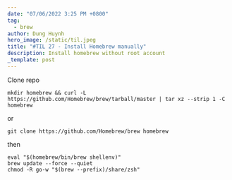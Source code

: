 ```yaml
---
date: "07/06/2022 3:25 PM +0800"
tag:
  - brew
author: Dung Huynh
hero_image: /static/til.jpeg
title: "#TIL 27 - Install Homebrew manually"
description: Install homebrew without root account
_template: post
---
```


Clone repo

    mkdir homebrew && curl -L https://github.com/Homebrew/brew/tarball/master | tar xz --strip 1 -C homebrew

or

    git clone https://github.com/Homebrew/brew homebrew

then

    eval "$(homebrew/bin/brew shellenv)"
    brew update --force --quiet
    chmod -R go-w "$(brew --prefix)/share/zsh"
